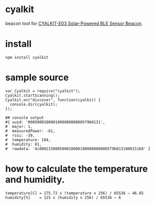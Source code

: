 # cyalkit
beacon tool for <a href="http://japan.cypress.com/documentation/development-kitsboards/cyalkit-e03-solar-powered-ble-sensor-5-pack" target="_blank">CYALKIT-E03 Solar-Powered BLE Sensor Beacon</a>. 

# install 
```
npm install cyalkit
```

# sample source
```
var Cyalkit = require("cyalkit");
Cyalkit.startScanning();
Cyalkit.on("discover", function(cyalkit) {
  console.dir(cyalkit);
});

## console output
#{ uuid: '0005000100001000800000805f9b0131',
#  major: 1,
#  measuredPower: -61,
#  rssi: -39,
#  temperature: 104,
#  humidity: 81,
#  rawdata: '4c0002150005000100001000800000805f9b013100015168' }  
```

# how to calculate the temperature and humidity.
```
temperature[C] = 175.72 x (temperature x 256) / 65536 – 46.85
humidity[%]    = 125 x (humidity x 256) / 65536 – 6
```
